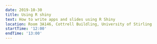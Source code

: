 ```yaml
---
date: 2019-10-30
title: Using R shiny
text: How to write apps and slides using R Shiny
location: Room 3A146, Cottrell Buildling, University of Stirling
startTime: '12:00'
endTime: '13:00'
---
```


